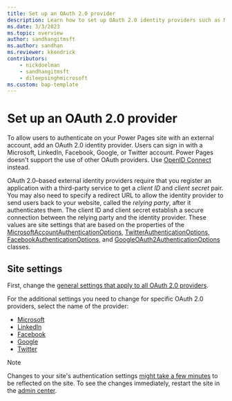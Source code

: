 ```yaml
---
title: Set up an OAuth 2.0 provider
description: Learn how to set up OAuth 2.0 identity providers such as Microsoft, LinkedIn, Facebook, Google, and Twitter for use with sites you create with Microsoft Power Pages.
ms.date: 3/3/2023
ms.topic: overview
author: sandhangitmsft
ms.author: sandhan
ms.reviewer: kkendrick
contributors:
    - nickdoelman
    - sandhangitmsft
    - dileepsinghmicrosoft
ms.custom: bap-template
---
```


# Set up an OAuth 2.0 provider

To allow users to authenticate on your Power Pages site with an external account, add an OAuth 2.0 identity provider. Users can sign in with a Microsoft, LinkedIn, Facebook, Google, or Twitter account. Power Pages doesn't support the use of other OAuth providers. Use [OpenID Connect](openid-provider.md) instead.

OAuth 2.0&ndash;based external identity providers require that you register an application with a third-party service to get a *client ID* and *client secret* pair. You may also need to specify a redirect URL to allow the identity provider to send users back to your website, called the *relying party*, after it authenticates them. The client ID and client secret establish a secure connection between the relying party and the identity provider. These values are site settings that are based on the properties of the [MicrosoftAccountAuthenticationOptions](https://msdn.microsoft.com//library/microsoft.owin.security.microsoftaccount.microsoftaccountauthenticationoptions.aspx), [TwitterAuthenticationOptions](/previous-versions/aspnet/dn450335(v=vs.113)), [FacebookAuthenticationOptions](/previous-versions/aspnet/dn253793(v=vs.113)), and [GoogleOAuth2AuthenticationOptions](/previous-versions/aspnet/dn800251(v=vs.113)) classes.

## Site settings

First, change the [general settings that apply to all OAuth 2.0 providers](oauth2-settings.md).

For the additional settings you need to change for specific OAuth 2.0 providers, select the name of the provider:

- [Microsoft](oauth2-microsoft.md)
- [LinkedIn](oauth2-linkedin.md)
- [Facebook](oauth2-facebook.md)
- [Google](/power-apps/maker/portals/configure/configure-oauth2-google)
- [Twitter](oauth2-twitter.md)

> [!NOTE]
> Changes to your site's authentication settings [might take a few minutes](/power-apps/maker/portals/admin/clear-server-side-cache#caching-changes-for-portals-with-version-926x-or-later) to be reflected on the site. To see the changes immediately, restart the site in the [admin center](../../admin/admin-overview.md).
